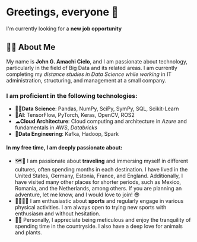 <!--
**amachicielo/amachicielo** is a ✨ _special_ ✨ repository because its `README.md` (this file) appears on your GitHub profile.
- 🔭 I’m currently working on ...
- 🌱 I’m currently learning ...
-->

# Greetings, everyone 🙌
I'm currently looking for a **new job opportunity**

## 🧘‍♂️ About Me

My name is **John G. Amachi Cielo**, and I am passionate about technology, particularly in the field of Big Data and its related areas. I am currently completing my *distance studies in Data Science while working* in IT administration, structuring, and management at a small company.

### I am proficient in the following technologies:

- 👨‍💼**Data Science**: Pandas, NumPy, SciPy, SymPy, SQL, Scikit-Learn
- 🤖**AI**: TensorFlow, PyTorch, Keras, OpenCV, ROS2
- ☁**Cloud Architecture**: Cloud computing and architecture in *Azure* and fundamentals in *AWS*, *Databricks*
- 🐘**Data Engineering**: Kafka, Hadoop, Spark

#### In my free time, I am deeply passionate about:
- 🗺🛫 I am passionate about **traveling** and immersing myself in different cultures, often spending months in each destination. I have lived in the United States, Germany, Estonia, France, and England. Additionally, I have visited many other places for shorter periods, such as Mexico, Romania, and the Netherlands, among others. If you are planning an adventure, let me know, and I would love to join! 😎
- 🚵‍♂️🤸‍♂️ I am enthusiastic about **sports** and regularly engage in various physical activities. I am always open to trying new sports with enthusiasm and without hesitation.
- 🌳🐲 Personally, I appreciate being meticulous and enjoy the tranquility of spending time in the countryside. I also have a deep love for animals and plants.
